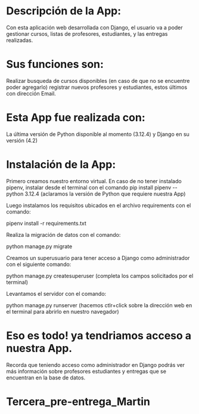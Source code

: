 
# Descripción de la App:
Con esta aplicación web desarrollada con Django, el usuario va a poder gestionar cursos, listas de profesores, estudiantes, y las entregas realizadas.

# Sus funciones son:

Realizar busqueda de cursos disponibles (en caso de que no se encuentre poder agregarlo) registrar nuevos profesores y estudiantes, estos últimos con dirección Email.

# Esta App fue realizada con:

La última versión de Python disponible al momento (3.12.4) y Django en su versión (4.2)

# Instalación de la App:

Primero creamos nuestro entorno virtual. En caso de no tener instalado pipenv, instalar desde el terminal con el comando pip install pipenv --python 3.12.4  (aclaramos la versión de Python que requiere nuestra App)

Luego instalamos los requisitos ubicados en el archivo requirements con el comando:

pipenv install -r requirements.txt

Realiza la migración de datos con el comando:

python manage.py migrate

Creamos un superusuario para tener acceso a Django como administrador con el siguiente comando:

python manage.py createsuperuser (completa los campos solicitados por el terminal)

Levantamos el servidor con el comando:

python manage.py runserver (hacemos ctlr+click sobre la dirección web en el terminal para abrirlo en nuestro navegador)

# Eso es todo! ya tendriamos acceso a nuestra App.

Recorda que teniendo acceso como administrador en Django podrás ver más información sobre profesores estudiantes y entregas que se encuentran en la base de datos.

# Tercera_pre-entrega_Martin
